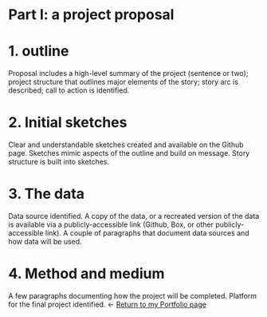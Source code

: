 # Part I: a project proposal


# 1. outline
Proposal includes a high-level summary of the project (sentence or two); project structure that outlines major elements of the story; story arc is described; call to action is identified.
# 2. Initial sketches
Clear and understandable sketches created and available on the Github page. Sketches mimic aspects of the outline and build on message. Story structure is built into sketches.
# 3. The data
Data source identified. A copy of the data, or a recreated version of the data is available via a publicly-accessible link (Github, Box, or other publicly-accessible link). A couple of paragraphs that document data sources and how data will be used.
# 4. Method and medium
A few paragraphs documenting how the project will be completed. Platform for the final project identified.
<- [Return to my Portfolio page](/README.md)
